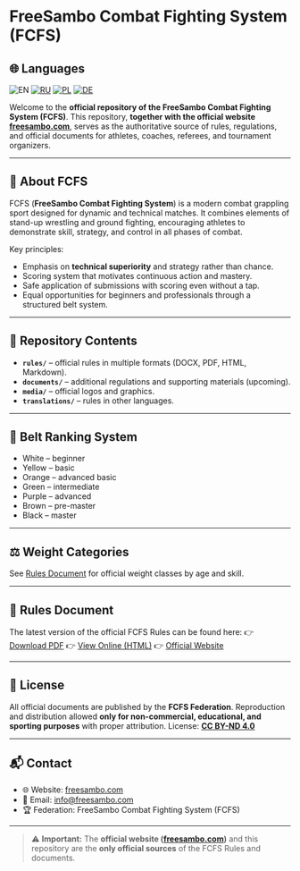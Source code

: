 # FreeSambo Combat Fighting System (FCFS)

## 🌐 Languages
![EN](https://img.shields.io/badge/English-EN-blue)
[![RU](https://img.shields.io/badge/Русский-RU-red)](./README.ru.md)
[![PL](https://img.shields.io/badge/Polski-PL-green)](./README.pl.md)
[![DE](https://img.shields.io/badge/Deutsch-DE-yellow)](./README.de.md)

Welcome to the **official repository of the FreeSambo Combat Fighting System (FCFS)**.
This repository, **together with the official website [freesambo.com](https://freesambo.com)**, serves as the authoritative source of rules, regulations, and official documents for athletes, coaches, referees, and tournament organizers.

---

## 📖 About FCFS
FCFS (**FreeSambo Combat Fighting System**) is a modern combat grappling sport designed for dynamic and technical matches.
It combines elements of stand-up wrestling and ground fighting, encouraging athletes to demonstrate skill, strategy, and control in all phases of combat.

Key principles:
- Emphasis on **technical superiority** and strategy rather than chance.
- Scoring system that motivates continuous action and mastery.
- Safe application of submissions with scoring even without a tap.
- Equal opportunities for beginners and professionals through a structured belt system.

---

## 📂 Repository Contents
- **`rules/`** – official rules in multiple formats (DOCX, PDF, HTML, Markdown).
- **`documents/`** – additional regulations and supporting materials (upcoming).
- **`media/`** – official logos and graphics.
- **`translations/`** – rules in other languages.

---

## 🥋 Belt Ranking System
- White – beginner
- Yellow – basic
- Orange – advanced basic
- Green – intermediate
- Purple – advanced
- Brown – pre-master
- Black – master

---

## ⚖️ Weight Categories
See [Rules Document](rules/) for official weight classes by age and skill.

---

## 📑 Rules Document
The latest version of the official FCFS Rules can be found here:
👉 [Download PDF](rules/FCFS.RU.pdf)
👉 [View Online (HTML)](rules/FCFS.RU.html)
👉 [Official Website](https://freesambo.com)

---

## 📜 License
All official documents are published by the **FCFS Federation**.
Reproduction and distribution allowed **only for non-commercial, educational, and sporting purposes** with proper attribution.
License: **[CC BY-ND 4.0](https://creativecommons.org/licenses/by-nd/4.0/)**

---

## 📬 Contact
- 🌐 Website: [freesambo.com](https://freesambo.com)
- 📧 Email: info@freesambo.com
- 🏆 Federation: FreeSambo Combat Fighting System (FCFS)

---

> ⚠️ **Important:** The **official website ([freesambo.com](https://freesambo.com))** and this repository are the **only official sources** of the FCFS Rules and documents.
